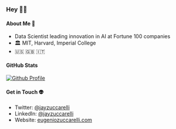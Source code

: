 ### Hey 🧑‍🚀

#### About Me 🚀

- Data Scientist leading innovation in AI at Fortune 100 companies
- 🏛️ MIT, Harvard, Imperial College
- 🇺🇸 🇬🇧 🇮🇹 

#### GitHub Stats
[![Github Profile](https://github-readme-stats.vercel.app/api?username=jayzuccarelli&&hide=stars&show_icons=true&hide_title=true&hide_border=true)](https://github.com/jayzuccarelli)

#### Get in Touch 👽
- Twitter: [@jayzuccarelli](https://twitter.com/jayzuccarelli)
- LinkedIn: [@jayzuccarelli](https://www.linkedin.com/in/jayzuccarelli/)
- Website: [eugeniozuccarelli.com](https://eugeniozuccarelli.com)
